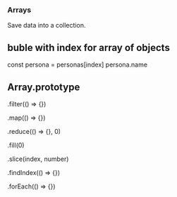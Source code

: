 ### Arrays

Save data into a collection.

## buble with index for array of objects

const persona = personas[index]
persona.name

## Array.prototype

.filter(() => {}) <!-- Genera un array nuevo a partir de cumplir la condición -->

.map(() => {}) <!-- Generar un nuevo array a partir de cada return -->

.reduce(() => {}, 0) <!-- Reducir un array a un valor unico (fn(), valor inicial de acumulador)  -->

.fill(0) <!-- Rellena un array con el elemento especificado en el parametro -->

.slice(index, number) <!-- Eliminar de un arreglo elementos a partir de un indice -->

.findIndex(() => {}) <!-- retorna un indice dentro de un array segun las condiciones -->

.forEach(() => {}) <!-- Hace recorrido de elementos de un array -->
